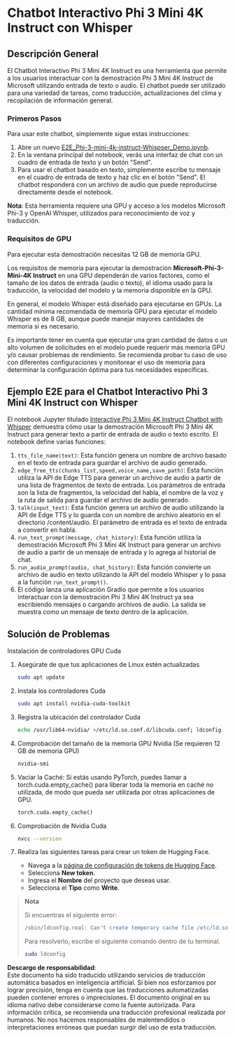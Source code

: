 # Chatbot Interactivo Phi 3 Mini 4K Instruct con Whisper

## Descripción General

El Chatbot Interactivo Phi 3 Mini 4K Instruct es una herramienta que permite a los usuarios interactuar con la demostración Phi 3 Mini 4K Instruct de Microsoft utilizando entrada de texto o audio. El chatbot puede ser utilizado para una variedad de tareas, como traducción, actualizaciones del clima y recopilación de información general.

### Primeros Pasos

Para usar este chatbot, simplemente sigue estas instrucciones:

1. Abre un nuevo [E2E_Phi-3-mini-4k-instruct-Whispser_Demo.ipynb](https://github.com/microsoft/Phi-3CookBook/blob/main/code/06.E2E/E2E_Phi-3-mini-4k-instruct-Whispser_Demo.ipynb).
2. En la ventana principal del notebook, verás una interfaz de chat con un cuadro de entrada de texto y un botón "Send".
3. Para usar el chatbot basado en texto, simplemente escribe tu mensaje en el cuadro de entrada de texto y haz clic en el botón "Send". El chatbot responderá con un archivo de audio que puede reproducirse directamente desde el notebook.

**Nota**: Esta herramienta requiere una GPU y acceso a los modelos Microsoft Phi-3 y OpenAI Whisper, utilizados para reconocimiento de voz y traducción.

### Requisitos de GPU

Para ejecutar esta demostración necesitas 12 GB de memoria GPU.

Los requisitos de memoria para ejecutar la demostración **Microsoft-Phi-3-Mini-4K Instruct** en una GPU dependerán de varios factores, como el tamaño de los datos de entrada (audio o texto), el idioma usado para la traducción, la velocidad del modelo y la memoria disponible en la GPU.

En general, el modelo Whisper está diseñado para ejecutarse en GPUs. La cantidad mínima recomendada de memoria GPU para ejecutar el modelo Whisper es de 8 GB, aunque puede manejar mayores cantidades de memoria si es necesario.

Es importante tener en cuenta que ejecutar una gran cantidad de datos o un alto volumen de solicitudes en el modelo puede requerir más memoria GPU y/o causar problemas de rendimiento. Se recomienda probar tu caso de uso con diferentes configuraciones y monitorear el uso de memoria para determinar la configuración óptima para tus necesidades específicas.

## Ejemplo E2E para el Chatbot Interactivo Phi 3 Mini 4K Instruct con Whisper

El notebook Jupyter titulado [Interactive Phi 3 Mini 4K Instruct Chatbot with Whisper](https://github.com/microsoft/Phi-3CookBook/blob/main/code/06.E2E/E2E_Phi-3-mini-4k-instruct-Whispser_Demo.ipynb) demuestra cómo usar la demostración Microsoft Phi 3 Mini 4K Instruct para generar texto a partir de entrada de audio o texto escrito. El notebook define varias funciones:

1. `tts_file_name(text)`: Esta función genera un nombre de archivo basado en el texto de entrada para guardar el archivo de audio generado.
2. `edge_free_tts(chunks_list,speed,voice_name,save_path)`: Esta función utiliza la API de Edge TTS para generar un archivo de audio a partir de una lista de fragmentos de texto de entrada. Los parámetros de entrada son la lista de fragmentos, la velocidad del habla, el nombre de la voz y la ruta de salida para guardar el archivo de audio generado.
3. `talk(input_text)`: Esta función genera un archivo de audio utilizando la API de Edge TTS y lo guarda con un nombre de archivo aleatorio en el directorio /content/audio. El parámetro de entrada es el texto de entrada a convertir en habla.
4. `run_text_prompt(message, chat_history)`: Esta función utiliza la demostración Microsoft Phi 3 Mini 4K Instruct para generar un archivo de audio a partir de un mensaje de entrada y lo agrega al historial de chat.
5. `run_audio_prompt(audio, chat_history)`: Esta función convierte un archivo de audio en texto utilizando la API del modelo Whisper y lo pasa a la función `run_text_prompt()`.
6. El código lanza una aplicación Gradio que permite a los usuarios interactuar con la demostración Phi 3 Mini 4K Instruct ya sea escribiendo mensajes o cargando archivos de audio. La salida se muestra como un mensaje de texto dentro de la aplicación.

## Solución de Problemas

Instalación de controladores GPU Cuda

1. Asegúrate de que tus aplicaciones de Linux estén actualizadas

    ```bash
    sudo apt update
    ```

2. Instala los controladores Cuda

    ```bash
    sudo apt install nvidia-cuda-toolkit
    ```

3. Registra la ubicación del controlador Cuda

    ```bash
    echo /usr/lib64-nvidia/ >/etc/ld.so.conf.d/libcuda.conf; ldconfig
    ```

4. Comprobación del tamaño de la memoria GPU Nvidia (Se requieren 12 GB de memoria GPU)

    ```bash
    nvidia-smi
    ```

5. Vaciar la Caché: Si estás usando PyTorch, puedes llamar a torch.cuda.empty_cache() para liberar toda la memoria en caché no utilizada, de modo que pueda ser utilizada por otras aplicaciones de GPU.

    ```python
    torch.cuda.empty_cache() 
    ```

6. Comprobación de Nvidia Cuda

    ```bash
    nvcc --version
    ```

7. Realiza las siguientes tareas para crear un token de Hugging Face.

    - Navega a la [página de configuración de tokens de Hugging Face](https://huggingface.co/settings/tokens?WT.mc_id=aiml-137032-kinfeylo).
    - Selecciona **New token**.
    - Ingresa el **Nombre** del proyecto que deseas usar.
    - Selecciona el **Tipo** como **Write**.

> **Nota**
>
> Si encuentras el siguiente error:
>
> ```bash
> /sbin/ldconfig.real: Can't create temporary cache file /etc/ld.so.cache~: Permission denied 
> ```
>
> Para resolverlo, escribe el siguiente comando dentro de tu terminal.
>
> ```bash
> sudo ldconfig
> ```

**Descargo de responsabilidad**:  
Este documento ha sido traducido utilizando servicios de traducción automática basados en inteligencia artificial. Si bien nos esforzamos por lograr precisión, tenga en cuenta que las traducciones automatizadas pueden contener errores o imprecisiones. El documento original en su idioma nativo debe considerarse como la fuente autorizada. Para información crítica, se recomienda una traducción profesional realizada por humanos. No nos hacemos responsables de malentendidos o interpretaciones erróneas que puedan surgir del uso de esta traducción.